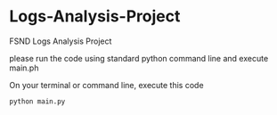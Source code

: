 # Logs-Analysis-Project
FSND Logs Analysis Project

please run the code using standard python command line and execute main.ph

On your terminal or command line, execute this code
``` 
python main.py
```
